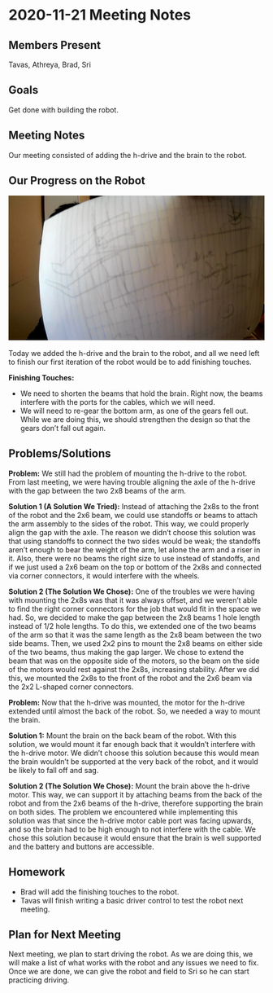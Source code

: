 # 2020-11-21 Meeting Notes

## Members Present  
Tavas, Athreya, Brad, Sri

## Goals  
Get done with building the robot.

## Meeting Notes  
Our meeting consisted of adding the h-drive and the brain to the robot.

## Our Progress on the Robot

![Robot Picture](../img/2020-11-21-build.jpg)

Today we added the h-drive and the brain to the robot, and all we need left to finish our first iteration of the robot would be to add finishing touches.

**Finishing Touches:** 
- We need to shorten the beams that hold the brain. Right now, the beams interfere with the ports for the cables, which we will need. 
- We will need to re-gear the bottom arm, as one of the gears fell out. While we are doing this, we should strengthen the design so that the gears don’t fall out again.

## Problems/Solutions

**Problem:** We still had the problem of mounting the h-drive to the robot. From last meeting, we were having trouble aligning the axle of the h-drive with the gap between the two 2x8 beams of the arm.

**Solution 1 (A Solution We Tried):** Instead of attaching the 2x8s to the front of the robot and the 2x6 beam, we could use standoffs or beams to attach the arm assembly to the sides of the robot. This way, we could properly align the gap with the axle. The reason we didn’t choose this solution was that using standoffs to connect the two sides would be weak; the standoffs aren’t enough to bear the weight of the arm, let alone the arm and a riser in it. Also, there were no beams the right size to use instead of standoffs, and if we just used a 2x6 beam on the top or bottom of the 2x8s and connected via corner connectors, it would interfere with the wheels.

**Solution 2 (The Solution We Chose):** One of the troubles we were having with mounting the 2x8s was that it was always offset, and we weren’t able to find the right corner connectors for the job that would fit in the space we had. So, we decided to make the gap between the 2x8 beams 1 hole length instead of 1/2 hole lengths. To do this, we extended one of the two beams of the arm so that it was the same length as the 2x8 beam between the two side beams. Then, we used 2x2 pins to mount the 2x8 beams on either side of the two beams, thus making the gap larger. We chose to extend the beam that was on the opposite side of the motors, so the beam on the side of the motors would rest against the 2x8s, increasing stability. After we did this, we mounted the 2x8s to the front of the robot and the 2x6 beam via the 2x2 L-shaped corner connectors.

**Problem:** Now that the h-drive was mounted, the motor for the h-drive extended until almost the back of the robot. So, we needed a way to mount the brain.

**Solution 1:** Mount the brain on the back beam of the robot. With this solution, we would mount it far enough back that it wouldn’t interfere with the h-drive motor. We didn’t choose this solution because this would mean the brain wouldn’t be supported at the very back of the robot, and it would be likely to fall off and sag.

**Solution 2 (The Solution We Chose):** Mount the brain above the h-drive motor. This way, we can support it by attaching beams from the back of the robot and from the 2x6 beams of the h-drive, therefore supporting the brain on both sides. The problem we encountered while implementing this solution was that since the h-drive motor cable port was facing upwards, and so the brain had to be high enough to not interfere with the cable. We chose this solution because it would ensure that the brain is well supported and the battery and buttons are accessible.

## Homework  
- Brad will add the finishing touches to the robot.
- Tavas will finish writing a basic driver control to test the robot next meeting.

## Plan for Next Meeting  
Next meeting, we plan to start driving the robot. As we are doing this, we will make a list of what works with the robot and any issues we need to fix. Once we are done, we can give the robot and field to Sri so he can start practicing driving.


